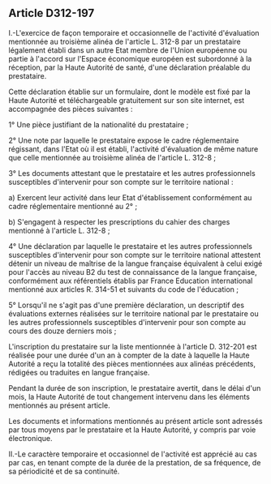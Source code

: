 ## Article D312-197

I.-L'exercice de façon temporaire et occasionnelle de l'activité d'évaluation mentionnée au troisième alinéa
de l'article L. 312-8 par un prestataire légalement établi dans un autre Etat membre de l'Union européenne ou
partie à l'accord sur l'Espace économique européen est subordonné à la réception, par la Haute Autorité de
santé, d'une déclaration préalable du prestataire.

Cette déclaration établie sur un formulaire, dont le modèle est fixé par la Haute Autorité et téléchargeable
gratuitement sur son site internet, est accompagnée des pièces suivantes :

1° Une pièce justifiant de la nationalité du prestataire ;

2° Une note par laquelle le prestataire expose le cadre réglementaire régissant, dans l'Etat où il est établi,
l'activité d'évaluation de même nature que celle mentionnée au troisième alinéa de l'article L. 312-8 ;

3° Les documents attestant que le prestataire et les autres professionnels susceptibles d'intervenir pour son
compte sur le territoire national :

a) Exercent leur activité dans leur Etat d'établissement conformément au cadre réglementaire mentionné au
2° ;

b) S'engagent à respecter les prescriptions du cahier des charges mentionné à l'article L. 312-8 ;

4° Une déclaration par laquelle le prestataire et les autres professionnels susceptibles d'intervenir pour son
compte sur le territoire national attestent détenir un niveau de maîtrise de la langue française équivalent à
celui exigé pour l'accès au niveau B2 du test de connaissance de la langue française, conformément aux
référentiels établis par France Education international mentionné aux articles R. 314-51 et suivants du code
de l'éducation ;


5° Lorsqu'il ne s'agit pas d'une première déclaration, un descriptif des évaluations externes réalisées sur le
territoire national par le prestataire ou les autres professionnels susceptibles d'intervenir pour son compte au
cours des douze derniers mois ;

L'inscription du prestataire sur la liste mentionnée à l'article D. 312-201 est réalisée pour une durée d'un
an à compter de la date à laquelle la Haute Autorité a reçu la totalité des pièces mentionnées aux alinéas
précédents, rédigées ou traduites en langue française.

Pendant la durée de son inscription, le prestataire avertit, dans le délai d'un mois, la Haute Autorité de tout
changement intervenu dans les éléments mentionnés au présent article.

Les documents et informations mentionnés au présent article sont adressés par tous moyens par le prestataire
et la Haute Autorité, y compris par voie électronique.

II.-Le caractère temporaire et occasionnel de l'activité est apprécié au cas par cas, en tenant compte de la
durée de la prestation, de sa fréquence, de sa périodicité et de sa continuité.

